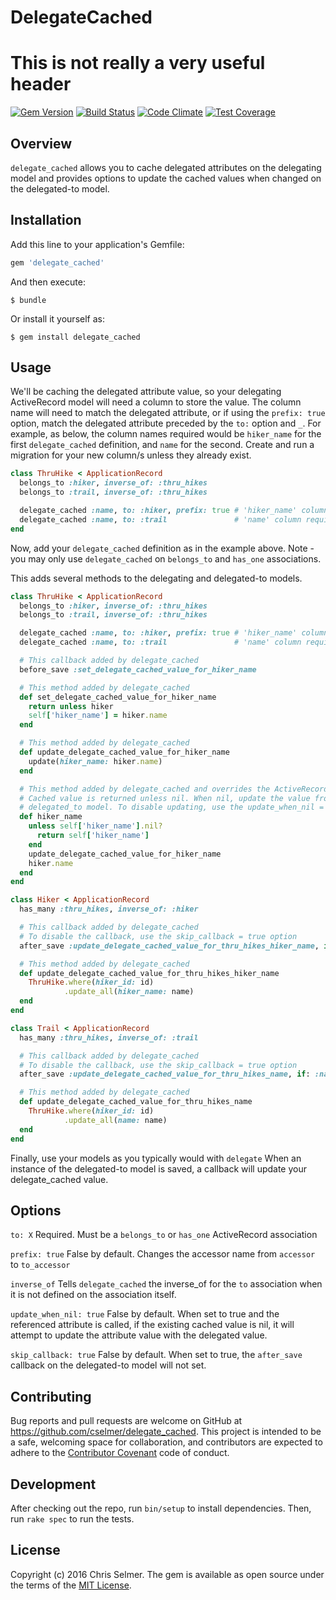 # DelegateCached

# This is not really a very useful header

[![Gem Version](https://badge.fury.io/rb/delegate_cached.svg)](https://badge.fury.io/rb/delegate_cached)
[![Build Status](https://travis-ci.org/cselmer/delegate_cached.svg?branch=master)](https://travis-ci.org/cselmer/delegate_cached)
[![Code Climate](https://codeclimate.com/github/cselmer/delegate_cached/badges/gpa.svg)](https://codeclimate.com/github/cselmer/delegate_cached)
[![Test Coverage](https://codeclimate.com/github/cselmer/delegate_cached/badges/coverage.svg)](https://codeclimate.com/github/cselmer/delegate_cached/coverage)

## Overview

`delegate_cached` allows you to cache delegated attributes on the delegating
model and provides options to update the cached values when changed on the
delegated-to model.


## Installation

Add this line to your application's Gemfile:

```ruby
gem 'delegate_cached'
```

And then execute:

    $ bundle

Or install it yourself as:

    $ gem install delegate_cached

## Usage

We'll be caching the delegated attribute value, so your delegating ActiveRecord
model will need a column to store the value. The column name will need to match
the delegated attribute, or if using the `prefix: true` option, match the
delegated attribute preceded by the `to:` option and `_`. For example, as below,
the column names required would be `hiker_name` for the first `delegate_cached`
definition, and `name` for the second. Create and run a migration for your new
column/s unless they already exist.

```ruby
class ThruHike < ApplicationRecord
  belongs_to :hiker, inverse_of: :thru_hikes
  belongs_to :trail, inverse_of: :thru_hikes

  delegate_cached :name, to: :hiker, prefix: true # 'hiker_name' column required on thru_hikes table
  delegate_cached :name, to: :trail               # 'name' column required on thru_hikes tables
end
```

Now, add your `delegate_cached` definition as in the example above. Note - you
may only use `delegate_cached` on `belongs_to` and `has_one` associations.

This adds several methods to the delegating and delegated-to models.

```ruby
class ThruHike < ApplicationRecord
  belongs_to :hiker, inverse_of: :thru_hikes
  belongs_to :trail, inverse_of: :thru_hikes

  delegate_cached :name, to: :hiker, prefix: true # 'hiker_name' column required on thru_hikes table
  delegate_cached :name, to: :trail               # 'name' column required on thru_hikes tables

  # This callback added by delegate_cached
  before_save :set_delegate_cached_value_for_hiker_name

  # This method added by delegate_cached
  def set_delegate_cached_value_for_hiker_name
    return unless hiker
    self['hiker_name'] = hiker.name
  end

  # This method added by delegate_cached
  def update_delegate_cached_value_for_hiker_name
    update(hiker_name: hiker.name)
  end

  # This method added by delegate_cached and overrides the ActiveRecord accessor
  # Cached value is returned unless nil. When nil, update the value from the
  # delegated_to model. To disable updating, use the update_when_nil = false option
  def hiker_name
    unless self['hiker_name'].nil?
      return self['hiker_name']
    end
    update_delegate_cached_value_for_hiker_name
    hiker.name
  end
end
```

```ruby
class Hiker < ApplicationRecord
  has_many :thru_hikes, inverse_of: :hiker

  # This callback added by delegate_cached
  # To disable the callback, use the skip_callback = true option
  after_save :update_delegate_cached_value_for_thru_hikes_hiker_name, if: :name_changed?

  # This method added by delegate_cached
  def update_delegate_cached_value_for_thru_hikes_hiker_name
    ThruHike.where(hiker_id: id)
            .update_all(hiker_name: name)
  end
end
```

```ruby
class Trail < ApplicationRecord
  has_many :thru_hikes, inverse_of: :trail

  # This callback added by delegate_cached
  # To disable the callback, use the skip_callback = true option
  after_save :update_delegate_cached_value_for_thru_hikes_name, if: :name_changed?

  # This method added by delegate_cached
  def update_delegate_cached_value_for_thru_hikes_name
    ThruHike.where(hiker_id: id)
            .update_all(name: name)
  end
end
```

Finally, use your models as you typically would with `delegate` When an instance
of the delegated-to model is saved, a callback will update your delegate_cached
value.


## Options

`to: X` Required. Must be a `belongs_to` or `has_one` ActiveRecord association

`prefix: true` False by default. Changes the accessor name from `accessor` to
`to_accessor`

`inverse_of` Tells `delegate_cached` the inverse_of for the `to` association
when it is not defined on the association itself.

`update_when_nil: true` False by default. When set to true and the referenced
attribute is called, if the existing cached value is nil, it will attempt to
update the attribute value with the delegated value.

`skip_callback: true` False by default. When set to true, the `after_save`
callback on the delegated-to model will not set.


## Contributing

Bug reports and pull requests are welcome on GitHub at
https://github.com/cselmer/delegate_cached. This project is intended to be a
safe, welcoming space for collaboration, and contributors are expected to adhere
to the [Contributor Covenant](http://contributor-covenant.org) code of conduct.


## Development

After checking out the repo, run `bin/setup` to install dependencies. Then, run
`rake spec` to run the tests.


## License

Copyright (c) 2016 Chris Selmer. The gem is available as open source under the
terms of the [MIT License](http://opensource.org/licenses/MIT).

